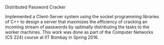 Distributed Password Cracker

Implemented a Client-Server system using the socket programming libraries of C++ to design a server that maximizes the efficiency of cracking an incoming stream of passwords by optimally distributing the tasks to the worker machines. This work was done as part of the Computer Networks (CS 224) course at IIT Bombay in Spring 2016.
